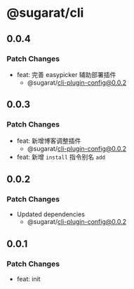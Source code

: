 # @sugarat/cli

## 0.0.4

### Patch Changes

- feat: 完善 easypicker 辅助部署插件
  - @sugarat/cli-plugin-config@0.0.2

## 0.0.3

### Patch Changes

- feat: 新增博客调整插件
  - @sugarat/cli-plugin-config@0.0.2
- feat: 新增 `install` 指令别名 `add`

## 0.0.2

### Patch Changes

- Updated dependencies
  - @sugarat/cli-plugin-config@0.0.2

## 0.0.1

### Patch Changes

- feat: init
